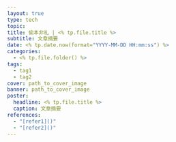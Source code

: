 ```yaml
---
layout: true
type: tech
topic: 
title: 偷本非礼 | <% tp.file.title %>
subtitle: 文章摘要
date: <% tp.date.now(format="YYYY-MM-DD HH:mm:ss") %>
categories:
  - <% tp.file.folder() %>
tags:
  - tag1
  - tag2
cover: path_to_cover_image
banner: path_to_cover_image
poster:
  headline: <% tp.file.title %>
  caption: 文章摘要
references:
  - "[refer1]()"
  - "[refer2]()"
---
```

